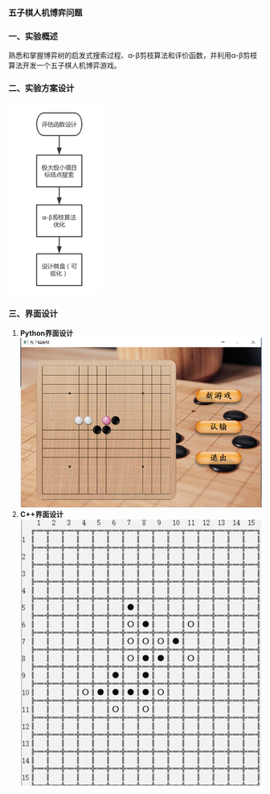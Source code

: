 ### **五子棋人机博弈问题**

### 一、实验概述

​	熟悉和掌握博弈树的启发式搜索过程、α-β剪枝算法和评价函数，并利用α-β剪枝算法开发一个五子棋人机博弈游戏。

### 二、实验方案设计

![](https://github.com/wheel-maker/AIproject/blob/master/imgs/struct.png)

### 三、界面设计
1. **Python界面设计**
![](https://github.com/wheel-maker/AIproject/blob/master/imgs/ui.png)
2. **C++界面设计**
![](https://github.com/wheel-maker/AIproject/blob/master/imgs/cplusplus.png)

